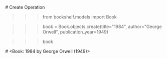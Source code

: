 \# Create Operation



>>> from bookshelf.models import Book

>>> book = Book.objects.create(title="1984", author="George Orwell", publication\_year=1949)

>>> book

\# <Book: 1984 by George Orwell (1949)>



